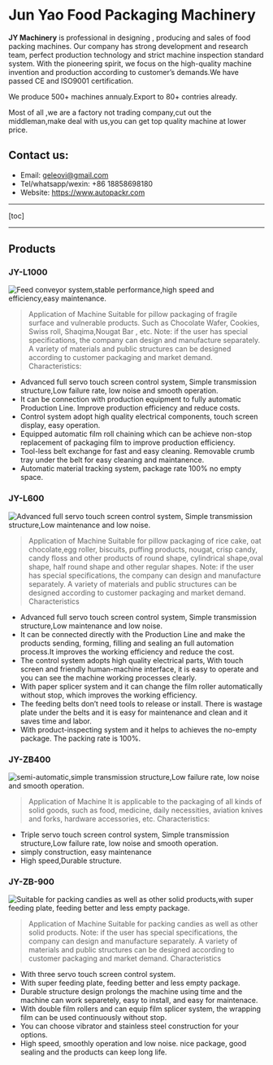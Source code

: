 # Jun Yao Food Packaging Machinery
**JY Machinery** is professional in  designing , producing and sales of food packing machines. Our company has strong development and research team, perfect production technology and strict machine inspection standard system. With the pioneering spirit, we focus on the high-quality machine invention and production according to customer’s demands.We have passed CE and ISO9001 certification.

We produce 500+ machines annualy.Export to 80+ contries already.

Most of all ,we are a factory not trading company,cut out the middleman,make deal with us,you can get top quality machine at lower price.
## Contact us:
- Email: geleovi@gmail.com
- Tel/whatsapp/wexin: +86 18858698180
- Website: https://www.autopackr.com


----------
[toc]


----------
## Products
### JY-L1000
![Feed conveyor system,stable performance,high speed and efficiency,easy maintenance.](https://66.media.tumblr.com/222a1b0c4a70bdcbdcfa80037488eed4/12df45d3d496711e-1b/s1280x1920/7707a3d519a683044263b174453a23b61f32a44c.jpg)
>Application of Machine
Suitable for pillow packaging of fragile surface and vulnerable products. Such as Chocolate Wafer, Cookies, Swiss roll, Shaqima,Nougat Bar , etc.
Note: if the user has special specifications, the company can design and manufacture separately. A variety of materials and public structures can be designed according to customer packaging and market demand.
Characteristics:
- Advanced full servo touch screen control system, Simple transmission structure,Low failure rate, low noise and smooth      operation.
- It can be connection with production equipment to fully automatic Production Line. Improve production efficiency and reduce costs.
- Control system adopt high quality electrical components, touch screen display, easy operation.
- Equipped automatic film roll chaining which can be achieve non-stop replacement of packaging film to improve production efficiency.
- Tool-less belt exchange for fast and easy cleaning. Removable crumb tray under the belt for easy cleaning and maintanence.
- Automatic material tracking system, package rate 100% no empty space.
### JY-L600
![Advanced full servo touch screen control system, Simple transmission structure,Low maintenance and low noise.](https://66.media.tumblr.com/5f7d4314e82ddfee9cceeca3144ee71d/12df45d3d496711e-74/s1280x1920/83ae83db52558a9bbf6d1c6d5152cb03f8b3a295.jpg)

>Application of Machine
Suitable for pillow packaging of rice cake, oat chocolate,egg roller, biscuits, puffing products, nougat, crisp candy, candy floss and other products of round shape, cylindrical shape,oval shape, half round shape and other regular shapes.
Note: if the user has special specifications, the company can design and manufacture separately. A variety of materials and public structures can be designed according to customer packaging and market demand.
Characteristics
- Advanced full servo touch screen control system, Simple transmission structure,Low maintenance and low noise.
- It can be connected directly with the Production Line and make the products sending, forming, filling and sealing an full automation process.It improves the working efficiency and reduce the cost.
- The control system adopts high quality electrical parts, With touch screen and friendly human-machine interface, it is easy to operate and you can see the machine working processes clearly.
- With paper splicer system and it can change the film roller automatically without stop, which improves the working efficiency.
- The feeding belts don’t need tools to release or install. There is wastage plate under the belts and it is easy for maintenance and clean and it saves time and labor.
- With product-inspecting system and it helps to achieves the no-empty package. The packing rate is 100%.
### JY-ZB400
![semi-automatic,simple transmission structure,Low failure rate, low noise and smooth operation.](https://66.media.tumblr.com/de5b5fb2c7d03c2364850c44ca0f495b/12df45d3d496711e-88/s1280x1920/18c58c0373323b8181820ad3bd51f8810aded170.jpg)
>Application of Machine
It is applicable to the packaging of all kinds of solid goods, such as food, medicine, daily necessities, aviation knives and forks, hardware accessories, etc.
Characteristics:
- Triple servo touch screen control system, Simple transmission structure,Low failure rate, low noise and smooth operation.
- simply construction, easy maintenance
- High speed,Durable structure.
### JY-ZB-900
![Suitable for packing candies as well as other solid products,with super feeding plate, feeding better and less empty package.](https://66.media.tumblr.com/5f7d4314e82ddfee9cceeca3144ee71d/12df45d3d496711e-74/s1280x1920/83ae83db52558a9bbf6d1c6d5152cb03f8b3a295.jpg)
>Application of Machine
Suitable for packing candies as well as other solid products.
Note: if the user has special specifications, the company can design and manufacture separately. A variety of materials and public structures can be designed according to customer packaging and market demand.
Characteristics
-  With three servo touch screen control system.
-  With super feeding plate, feeding better and less empty package.
-  Durable structure design prolongs the machine using time and the machine can work separetely, easy to install, and easy for maintenace.
-  With double film rollers and can equip film splicer system, the wrapping film can be used continuously without stop.
-  You can choose vibrator and stainless steel construction for your options.
-  High speed, smoothly operation and low noise. nice package, good sealing and the products can keep long life.
